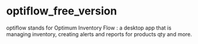 # optiflow_free_version
optiflow stands for Optimum Inventory Flow : a desktop app that is managing inventory, creating alerts and reports for products qty and more.
